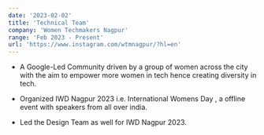 ```yaml
---
date: '2023-02-02'
title: 'Technical Team'
company: 'Women Techmakers Nagpur'
range: 'Feb 2023 - Present'
url: 'https://www.instagram.com/wtmnagpur/?hl=en'
---
```


- A Google-Led Community driven by a group of women across the city with the aim to empower more women in tech hence creating diversity in tech.

- Organized IWD Nagpur 2023 i.e. International Womens Day , a offline event with speakers from all over india.

- Led the Design Team as well for IWD Nagpur 2023.